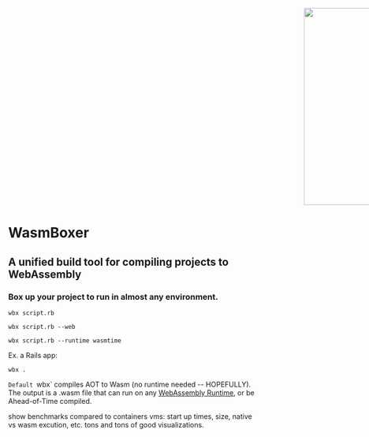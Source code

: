 <img src="https://user-images.githubusercontent.com/20820229/164059786-8d082b44-59d6-431a-adf4-993116c8d492.png" width="300" height="400" style="margin-left:600px"></img>

# WasmBoxer

## A unified build tool for compiling projects to WebAssembly

### Box up your project to run in almost any environment.


`wbx script.rb`

`wbx script.rb --web`

`wbx script.rb --runtime wasmtime`

Ex. a Rails app:

`wbx .` 


`Default `wbx` compiles AOT to Wasm (no runtime needed -- HOPEFULLY). The output is a .wasm file that can run on any [WebAssembly Runtime](https://github.com/appcypher/awesome-wasm-runtimes), or be Ahead-of-Time compiled.

show benchmarks compared to containers vms: start up times, size, native vs wasm excution, etc. tons and tons of good visualizations.
